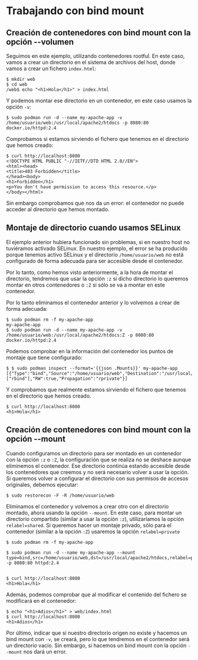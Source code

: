 # Trabajando con bind mount

## Creación de contenedores con bind mount con la opción --volumen

Seguimos en este ejemplo, utilizando contenedores rootful. En este caso, vamos a crear un directorio en el sistema de archivos del host, donde vamos a crear un fichero `index.html`:

```
$ mkdir web
$ cd web
/web$ echo "<h1>Hola</h1>" > index.html
```

Y podemos montar ese directorio en un contenedor, en este caso usamos la opción `-v`:

```
$ sudo podman run -d --name my-apache-app -v /home/usuario/web:/usr/local/apache2/htdocs -p 8080:80 docker.io/httpd:2.4
```

Comprobamos si estamos sirviendo el fichero que tenemos en el directorio que hemos creado:

```
$ curl http://localhost:8080
<!DOCTYPE HTML PUBLIC "-//IETF//DTD HTML 2.0//EN">
<html><head>
<title>403 Forbidden</title>
</head><body>
<h1>Forbidden</h1>
<p>You don't have permission to access this resource.</p>
</body></html>
```

Sin embargo comprobamos que nos da un error: el contenedor no puede acceder al directorio que hemos montado.

## Montaje de directorio cuando usamos SELinux

El ejemplo anterior hubiera funcionado sin problemas, si en nuestro host no tuviéramos activado SELinux. 
En nuestro ejemplo, el error se ha producido porque tenemos activo SELinux y el directorio `/home/usuario/web` no está configurado de forma adecuada para ser accesible desde el contenedor.

Por lo tanto, como hemos visto anteriormente, a la hora de montar el directorio, tendremos que usar la opción `:z` si dicho directorio lo queremos montar en otros contenedores o `:Z` si sólo se va a montar en este contenedor.

Por lo tanto eliminamos el contenedor anterior y lo volvemos a crear de forma adecuada:

```
$ sudo podman rm -f my-apache-app
my-apache-app
$ sudo podman run -d --name my-apache-app -v /home/usuario/web:/usr/local/apache2/htdocs:Z -p 8080:80 docker.io/httpd:2.4
```

Podemos comprobar en la información del contenedor los puntos de montaje que tiene configurado:

```
$ $ sudo podman inspect --format='{{json .Mounts}}' my-apache-app 
[{"Type":"bind","Source":"/home/usuario/web","Destination":"/usr/local/apache2/htdocs","Driver":"","Mode":"","Options":["rbind"],"RW":true,"Propagation":"rprivate"}]
```

Y comprobamos que realmente estamos sirviendo el fichero que tenemos en el directorio que hemos creado.

```
$ curl http://localhost:8080
<h1>Hola</h1>
```

## Creación de contenedores con bind mount con la opción --mount

Cuando configuramos un directorio para ser montado en un contenedor con la opción `:z` o `:Z`, la configuración que se realiza no se deshace aunque eliminemos el contenedor. Ese directorio continúa estando accesible desde los contenedores que creemos y no será necesario volver a usar la opción. Si queremos volver a configurar el directorio con sus permisos de accesos originales, debemos ejecutar:

```
$ sudo restorecon -F -R /home/usuario/web
```

Eliminamos el contenedor y volvemos a crear otro con el directorio montado, ahora usando la opción `--mount`. En este caso, para montar un directorio compartido (similar a usar la opción `:z`), utilizaríamos la opción `relabel=shared`. Si queremos hacer un montaje privado, sólo para el contenedor (similar a la opción `:Z`) usaremos la opción `relabel=private`

```
$ sudo podman rm -f my-apache-app 

$ sudo podman run -d --name my-apache-app --mount type=bind,src=/home/usuario/web,dst=/usr/local/apache2/htdocs,relabel=private -p 8080:80 httpd:2.4


$ curl http://localhost:8080
<h1>Hola</h1>
```

Además, podemos comprobar que al modificar el contenido del fichero se modificará en el contenedor:

```
$ echo "<h1>Adios</h1>" > web/index.html 
$ curl http://localhost:8080
<h1>Adios</h1>
```

Por último, indicar que si nuestro directorio origen no existe y hacemos un bind mount con `-v`, se creará, pero lo que tendremos en el contenedor será un directorio vacío. Sin embargo, si hacemos un bind mount con la opción `--mount` nos dará un error.
